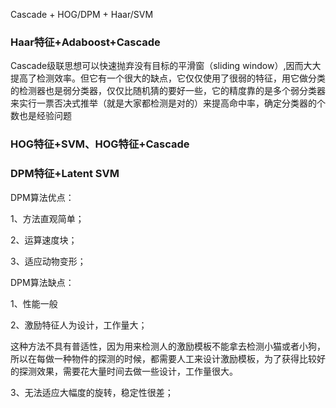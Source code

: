 Cascade + HOG/DPM + Haar/SVM

### Haar特征+Adaboost+Cascade

Cascade级联思想可以快速抛弃没有目标的平滑窗（sliding window）,因而大大提高了检测效率。但它有一个很大的缺点，它仅仅使用了很弱的特征，用它做分类的检测器也是弱分类器，仅仅比随机猜的要好一些，它的精度靠的是多个弱分类器来实行一票否决式推举（就是大家都检测是对的）来提高命中率，确定分类器的个数也是经验问题

### HOG特征+SVM、HOG特征+Cascade



### DPM特征+Latent SVM

DPM算法优点：

1、方法直观简单；

2、运算速度块；

3、适应动物变形；

DPM算法缺点：

1、性能一般

2、激励特征人为设计，工作量大；

这种方法不具有普适性，因为用来检测人的激励模板不能拿去检测小猫或者小狗，所以在每做一种物件的探测的时候，都需要人工来设计激励模板，为了获得比较好的探测效果，需要花大量时间去做一些设计，工作量很大。

3、无法适应大幅度的旋转，稳定性很差；

